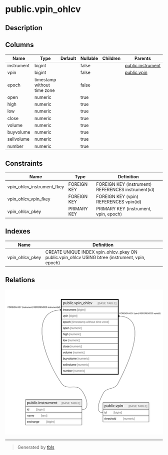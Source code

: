 # public.vpin_ohlcv

## Description

## Columns

| Name | Type | Default | Nullable | Children | Parents | Comment |
| ---- | ---- | ------- | -------- | -------- | ------- | ------- |
| instrument | bigint |  | false |  | [public.instrument](public.instrument.md) |  |
| vpin | bigint |  | false |  | [public.vpin](public.vpin.md) |  |
| epoch | timestamp without time zone |  | false |  |  |  |
| open | numeric |  | true |  |  |  |
| high | numeric |  | true |  |  |  |
| low | numeric |  | true |  |  |  |
| close | numeric |  | true |  |  |  |
| volume | numeric |  | true |  |  |  |
| buyvolume | numeric |  | true |  |  |  |
| sellvolume | numeric |  | true |  |  |  |
| number | numeric |  | true |  |  |  |

## Constraints

| Name | Type | Definition |
| ---- | ---- | ---------- |
| vpin_ohlcv_instrument_fkey | FOREIGN KEY | FOREIGN KEY (instrument) REFERENCES instrument(id) |
| vpin_ohlcv_vpin_fkey | FOREIGN KEY | FOREIGN KEY (vpin) REFERENCES vpin(id) |
| vpin_ohlcv_pkey | PRIMARY KEY | PRIMARY KEY (instrument, vpin, epoch) |

## Indexes

| Name | Definition |
| ---- | ---------- |
| vpin_ohlcv_pkey | CREATE UNIQUE INDEX vpin_ohlcv_pkey ON public.vpin_ohlcv USING btree (instrument, vpin, epoch) |

## Relations

![er](public.vpin_ohlcv.svg)

---

> Generated by [tbls](https://github.com/k1LoW/tbls)
